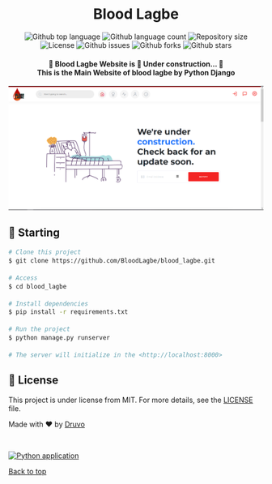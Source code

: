 <h1 align="center">Blood Lagbe</h1>
<p align="center">
  <img alt="Github top language" src="https://img.shields.io/github/languages/top/BloodLagbe/blood_lagbe?color=56BEB8">

  <img alt="Github language count" src="https://img.shields.io/github/languages/count/BloodLagbe/blood_lagbe?color=56BEB8">

  <img alt="Repository size" src="https://img.shields.io/github/repo-size/BloodLagbe/blood_lagbe?color=56BEB8">

  <img alt="License" src="https://img.shields.io/github/license/BloodLagbe/blood_lagbe?color=56BEB8">

  <img alt="Github issues" src="https://img.shields.io/github/issues/BloodLagbe/blood_lagbe?color=56BEB8" />

  <img alt="Github forks" src="https://img.shields.io/github/forks/BloodLagbe/blood_lagbe?color=56BEB8" />

  <img alt="Github stars" src="https://img.shields.io/github/stars/BloodLagbe/blood_lagbe?color=56BEB8" />
</p>

<h4 align="center">
	🚧  Blood Lagbe Website is 🚀 Under construction...  🚧 <br>
  This is the Main Website of blood lagbe by Python Django
</h4>

<img class="ml-3" src="preview.png" alt="blood_lagbe"> 

## :checkered_flag: Starting

```bash
# Clone this project
$ git clone https://github.com/BloodLagbe/blood_lagbe.git

# Access
$ cd blood_lagbe

# Install dependencies
$ pip install -r requirements.txt

# Run the project
$ python manage.py runserver

# The server will initialize in the <http://localhost:8000>
```

## :memo: License

This project is under license from MIT. For more details, see the [LICENSE](LICENSE) file.

Made with :heart: by <a href="https://github.com/Druvo" target="_blank">Druvo</a>

&#xa0;


[![Python application](https://github.com/BloodLagbe/blood_lagbe/actions/workflows/python-app.yml/badge.svg)](https://github.com/BloodLagbe/blood_lagbe/actions/workflows/python-app.yml)

<a href="#top">Back to top</a>

